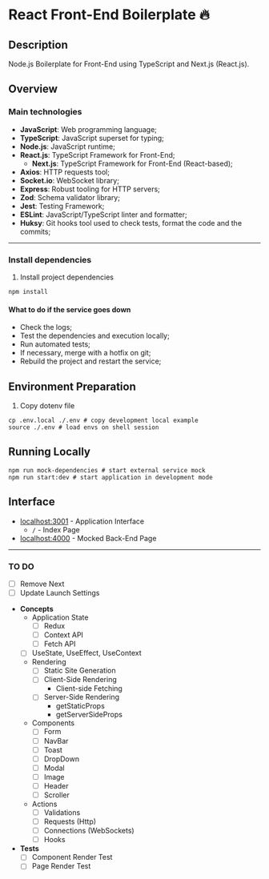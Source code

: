 # React Front-End Boilerplate :fire:

## Description

Node.js Boilerplate for Front-End using TypeScript and Next.js (React.js).

## Overview

### Main technologies

- **JavaScript**: Web programming language;
- **TypeScript**: JavaScript superset for typing;
- **Node.js**: JavaScript runtime;
- **React.js**: TypeScript Framework for Front-End;
	- **Next.js**: TypeScript Framework for Front-End (React-based);
- **Axios**: HTTP requests tool;
- **Socket.io**: WebSocket library;
- **Express**: Robust tooling for HTTP servers;
- **Zod**: Schema validator library;
- **Jest**: Testing Framework;
- **ESLint**: JavaScript/TypeScript linter and formatter;
- **Huksy**: Git hooks tool used to check tests, format the code and the commits;

---

### Install dependencies

1. Install project dependencies  
```shell
npm install
```

#### What to do if the service goes down

- Check the logs;
- Test the dependencies and execution locally;
- Run automated tests;
- If necessary, merge with a hotfix on git;
- Rebuild the project and restart the service;

## Environment Preparation

1. Copy dotenv file  
```shell
cp .env.local ./.env # copy development local example
source ./.env # load envs on shell session
```

## Running Locally

```shell
npm run mock-dependencies # start external service mock
npm run start:dev # start application in development mode
```

## Interface

- [localhost:3001](http://localhost:3001/) - Application Interface  
	* `/` - Index Page
- [localhost:4000](http://localhost:4000/) - Mocked Back-End Page  

___

### TO DO

- [ ] Remove Next
- [ ] Update Launch Settings
- **Concepts**
	* Application State
		- [ ] Redux
		- [ ] Context API
		- [ ] Fetch API
	- [ ] UseState, UseEffect, UseContext
	* Rendering
		- [ ] Static Site Generation
		- [ ] Client-Side Rendering
			- Client-side Fetching
		- [ ] Server-Side Rendering
			- getStaticProps
			- getServerSideProps
	* Components
		- [ ] Form
		- [ ] NavBar
		- [ ] Toast
		- [ ] DropDown
		- [ ] Modal
		- [ ] Image
		- [ ] Header
		- [ ] Scroller
	* Actions
		- [ ] Validations
		- [ ] Requests (Http)
		- [ ] Connections (WebSockets)
		- [ ] Hooks
- **Tests**
	- [ ] Component Render Test
	- [ ] Page Render Test

